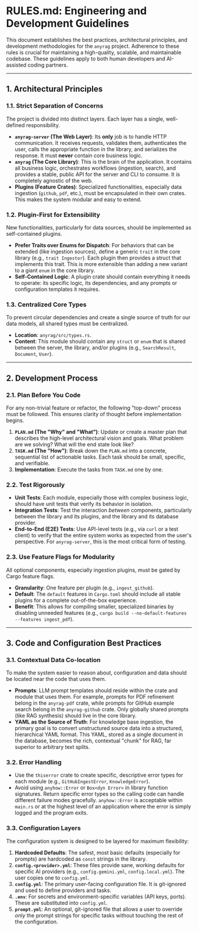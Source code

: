 # RULES.md: Engineering and Development Guidelines

This document establishes the best practices, architectural principles, and development methodologies for the `anyrag` project. Adherence to these rules is crucial for maintaining a high-quality, scalable, and maintainable codebase. These guidelines apply to both human developers and AI-assisted coding partners.

---

## 1. Architectural Principles

### 1.1. Strict Separation of Concerns

The project is divided into distinct layers. Each layer has a single, well-defined responsibility.

-   **`anyrag-server` (The Web Layer)**: Its **only** job is to handle HTTP communication. It receives requests, validates them, authenticates the user, calls the appropriate function in the library, and serializes the response. It must **never** contain core business logic.
-   **`anyrag` (The Core Library)**: This is the brain of the application. It contains all business logic, orchestrates workflows (ingestion, search), and provides a stable, public API for the server and CLI to consume. It is completely agnostic of the web.
-   **Plugins (Feature Crates)**: Specialized functionalities, especially data ingestion (`github`, `pdf`, etc.), must be encapsulated in their own crates. This makes the system modular and easy to extend.

### 1.2. Plugin-First for Extensibility

New functionalities, particularly for data sources, should be implemented as self-contained plugins.

-   **Prefer Traits over Enums for Dispatch**: For behaviors that can be extended (like ingestion sources), define a generic `trait` in the core library (e.g., `trait Ingestor`). Each plugin then provides a struct that implements this trait. This is more extensible than adding a new variant to a giant `enum` in the core library.
-   **Self-Contained Logic**: A plugin crate should contain everything it needs to operate: its specific logic, its dependencies, and any prompts or configuration templates it requires.

### 1.3. Centralized Core Types

To prevent circular dependencies and create a single source of truth for our data models, all shared types must be centralized.

-   **Location**: `anyrag/src/types.rs`.
-   **Content**: This module should contain any `struct` or `enum` that is shared between the server, the library, and/or plugins (e.g., `SearchResult`, `Document`, `User`).

---

## 2. Development Process

### 2.1. Plan Before You Code

For any non-trivial feature or refactor, the following "top-down" process must be followed. This ensures clarity of thought before implementation begins.

1.  **`PLAN.md` (The "Why" and "What")**: Update or create a master plan that describes the high-level architectural vision and goals. What problem are we solving? What will the end state look like?
2.  **`TASK.md` (The "How")**: Break down the `PLAN.md` into a concrete, sequential list of actionable tasks. Each task should be small, specific, and verifiable.
3.  **Implementation**: Execute the tasks from `TASK.md` one by one.

### 2.2. Test Rigorously

-   **Unit Tests**: Each module, especially those with complex business logic, should have unit tests that verify its behavior in isolation.
-   **Integration Tests**: Test the interaction *between* components, particularly between the library and its plugins, and the library and its database provider.
-   **End-to-End (E2E) Tests**: Use API-level tests (e.g., via `curl` or a test client) to verify that the entire system works as expected from the user's perspective. For `anyrag-server`, this is the most critical form of testing.

### 2.3. Use Feature Flags for Modularity

All optional components, especially ingestion plugins, must be gated by Cargo feature flags.

-   **Granularity**: One feature per plugin (e.g., `ingest_github`).
-   **Default**: The `default` features in `Cargo.toml` should include all stable plugins for a complete out-of-the-box experience.
-   **Benefit**: This allows for compiling smaller, specialized binaries by disabling unneeded features (e.g., `cargo build --no-default-features --features ingest_pdf`).

---

## 3. Code and Configuration Best Practices

### 3.1. Contextual Data Co-location

To make the system easier to reason about, configuration and data should be located near the code that uses them.

-   **Prompts**: LLM prompt templates should reside within the crate and module that uses them. For example, prompts for PDF refinement belong in the `anyrag-pdf` crate, while prompts for GitHub example search belong in the `anyrag-github` crate. Only globally shared prompts (like RAG synthesis) should live in the core library.
-   **YAML as the Source of Truth**: For knowledge base ingestion, the primary goal is to convert unstructured source data into a structured, hierarchical YAML format. This YAML, stored as a single document in the database, becomes the rich, contextual "chunk" for RAG, far superior to arbitrary text splits.

### 3.2. Error Handling

-   Use the `thiserror` crate to create specific, descriptive error types for each module (e.g., `GitHubIngestError`, `KnowledgeError`).
-   Avoid using `anyhow::Error` or `Box<dyn Error>` in library function signatures. Return specific error types so the calling code can handle different failure modes gracefully. `anyhow::Error` is acceptable within `main.rs` or at the highest level of an application where the error is simply logged and the program exits.

### 3.3. Configuration Layers

The configuration system is designed to be layered for maximum flexibility:

1.  **Hardcoded Defaults**: The safest, most basic defaults (especially for prompts) are hardcoded as `const` strings in the library.
2.  **`config.<provider>.yml`**: These files provide sane, working defaults for specific AI providers (e.g., `config.gemini.yml`, `config.local.yml`). The user copies one to `config.yml`.
3.  **`config.yml`**: The primary user-facing configuration file. It is git-ignored and used to define providers and tasks.
4.  **`.env`**: For secrets and environment-specific variables (API keys, ports). These are substituted into `config.yml`.
5.  **`prompt.yml`**: An optional, git-ignored file that allows a user to override *only* the prompt strings for specific tasks without touching the rest of the configuration.